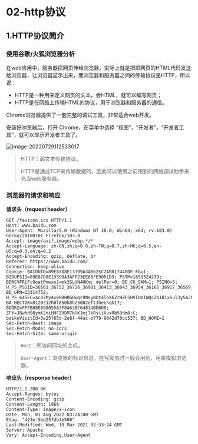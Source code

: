 # 02-http协议

## 1.HTTP协议简介

### 使用谷歌/火狐浏览器分析

在web应用中，服务器把网页传给浏览器，实际上就是把把网页的HTML代码发送给浏览器，让浏览器显示出来，而浏览器和服务器之间的传输协议是HTTP，所以说：

- HTTP是一种用来定义网页的文本，会HTML，就可以编写网页；
- HTTP是在网络上传输HTML的协议，用于浏览器和服务器的通信。

Chrome浏览器提供了一套完整的调试工具，非常适合web开发。

安装好浏览器后，打开 Chrome，在菜单中选择 “视图”，“开发者”，“开发者工具”，就可以显示开发者工具了。

![image-20220729112533017](D:\Typora\my_file\图片\image-20220729112533017.png)

> HTTP：超文本传输协议。
>
> HTTP是通过TCP来传输数据的，因此可以使用之前用到的网络调试助手来充当web服务器。

### 浏览器的请求和响应

**请求头（request header）** 

```
GET /favicon.ico HTTP/1.1
Host: www.baidu.com
User-Agent: Mozilla/5.0 (Windows NT 10.0; Win64; x64; rv:103.0) Gecko/20100101 Firefox/103.0
Accept: image/avif,image/webp,*/*
Accept-Language: zh-CN,zh;q=0.8,zh-TW;q=0.7,zh-HK;q=0.5,en-US;q=0.3,en;q=0.2
Accept-Encoding: gzip, deflate, br
Referer: https://www.baidu.com/
Connection: keep-alive
Cookie: BAIDUID=89E87D8E13399A3AB625C2AB817448DE:FG=1; BIDUPSID=89E87D8E13399A3AFF23EE86FE9051D9; PSTM=1659324239; BDRCVFR[Fc9oatPmwxn]=mk3SLVN4HKm; delPer=0; BD_CK_SAM=1; PSINO=5; H_PS_PSSID=36561_36752_36726_36981_36413_36843_36954_36165_36917_36569_36944_36746_26350_36862; BD_UPN=13314752; H_PS_645EC=ac47My4x8H8H0GOwqc9NnyNbt4lbX6ZrHZF5HVIUmIWQcZb1B1xSul3ySaJCHHcqJ6iS; BA_HECTOR=8120212h0l850k8h25002eft1heehqh17; BDORZ=FFFB88E999055A3F8A630C64834BD6D0; ZFY=JBwhd98ymt2niHHFZHDM7blKJmj7kRsiiXuxRb53dm8:C; baikeVisitId=3e25f65d-2e8f-44ac-b779-9042d70cc537; BD_HOME=1
Sec-Fetch-Dest: image
Sec-Fetch-Mode: no-cors
Sec-Fetch-Site: same-origin
```

>`Host`：所访问网址的主机。
>
>`User-Agent`：浏览器的标识信息。在写爬虫时一般会用到，用来模拟浏览器。

**响应头（response header）**

```
HTTP/1.1 200 OK
Accept-Ranges: bytes
Content-Encoding: gzip
Content-Length: 1966
Content-Type: image/x-icon
Date: Mon, 01 Aug 2022 03:24:00 GMT
Etag: "423e-5bd257db4e500"
Last-Modified: Wed, 10 Mar 2021 02:33:24 GMT
Server: Apache
Vary: Accept-Encoding,User-Agent
```







